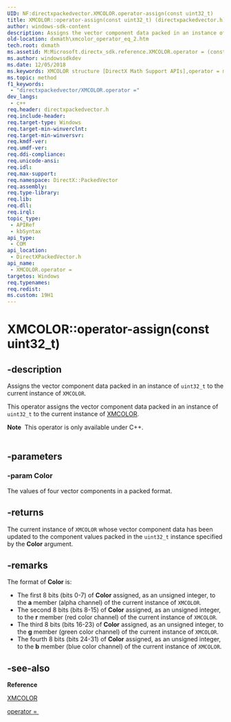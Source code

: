 ```yaml
---
UID: NF:directxpackedvector.XMCOLOR.operator-assign(const uint32_t)
title: XMCOLOR::operator-assign(const uint32_t) (directxpackedvector.h)
author: windows-sdk-content
description: Assigns the vector component data packed in an instance of uint32_t to the current instance of XMCOLOR.
old-location: dxmath\xmcolor_operator_eq_2.htm
tech.root: dxmath
ms.assetid: M:Microsoft.directx_sdk.reference.XMCOLOR.operator = (const uint32_t)
ms.author: windowssdkdev
ms.date: 12/05/2018
ms.keywords: XMCOLOR structure [DirectX Math Support APIs],operator = method, XMCOLOR.operator =(const uint32_t), XMCOLOR.operator-assign(const uint32_t), XMCOLOR.operator=, XMCOLOR::operator-assign(const uint32_t), XMCOLOR::operator=, dxmath.xmcolor_operator_eq_2, operator = method [DirectX Math Support APIs], operator = method [DirectX Math Support APIs],XMCOLOR structure, operator=
ms.topic: method
f1_keywords: 
 - "directxpackedvector/XMCOLOR.operator ="
dev_langs:
 - c++
req.header: directxpackedvector.h
req.include-header: 
req.target-type: Windows
req.target-min-winverclnt: 
req.target-min-winversvr: 
req.kmdf-ver: 
req.umdf-ver: 
req.ddi-compliance: 
req.unicode-ansi: 
req.idl: 
req.max-support: 
req.namespace: DirectX::PackedVector
req.assembly: 
req.type-library: 
req.lib: 
req.dll: 
req.irql: 
topic_type:
 - APIRef
 - kbSyntax
api_type:
 - COM
api_location:
 - DirectXPackedVector.h
api_name:
 - XMCOLOR.operator =
targetos: Windows
req.typenames: 
req.redist: 
ms.custom: 19H1
---
```


# XMCOLOR::operator-assign(const uint32_t)


## -description


Assigns the vector component data packed in an instance of <code>uint32_t</code> to the current instance of
  <code>XMCOLOR</code>.

This operator assigns the vector component data packed in an instance of <code>uint32_t</code> to the current instance of
  <a href="https://docs.microsoft.com/en-us/windows/desktop/api/directxpackedvector/ns-directxpackedvector-xmcolor">XMCOLOR</a>.
<div class="alert"><b>Note</b>  This operator is only available under C++.</div><div> </div>

## -parameters




### -param Color

The values of four vector components in a packed format.
	    


## -returns



The current instance of <code>XMCOLOR</code> whose vector component data has been
		updated to the component values packed in the <code>uint32_t</code> instance specified by
		the <b>Color</b> argument.
	    




## -remarks



The format of <b>Color</b> is:

<ul>
<li>
The first 8 bits (bits 0-7) of <b>Color</b> assigned, as an unsigned integer, to the <b>a</b> member (alpha
       channel) of the current instance of <code>XMCOLOR</code>.

</li>
<li>
The second 8 bits (bits 8-15) of <b>Color</b> assigned, as an unsigned integer, to the <b>r</b> member (red
       color channel) of the current instance of <code>XMCOLOR</code>.

</li>
<li>
The third 8 bits (bits 16-23) of <b>Color</b> assigned, as an unsigned integer, to the <b>g</b> member (green
       color channel) of the current instance of <code>XMCOLOR</code>.

</li>
<li>
The fourth 8 bits (bits 24-31) of <b>Color</b> assigned, as an unsigned integer, to the <b>b</b> member (blue
       color channel) of the current instance of <code>XMCOLOR</code>.

</li>
</ul>



## -see-also




<b>Reference</b>



<a href="https://docs.microsoft.com/en-us/windows/desktop/api/directxpackedvector/ns-directxpackedvector-xmcolor">XMCOLOR</a>



<a href="https://msdn.microsoft.com/7dbba878-2f03-451f-b02b-75e531b6315b">operator = </a>
 

 

